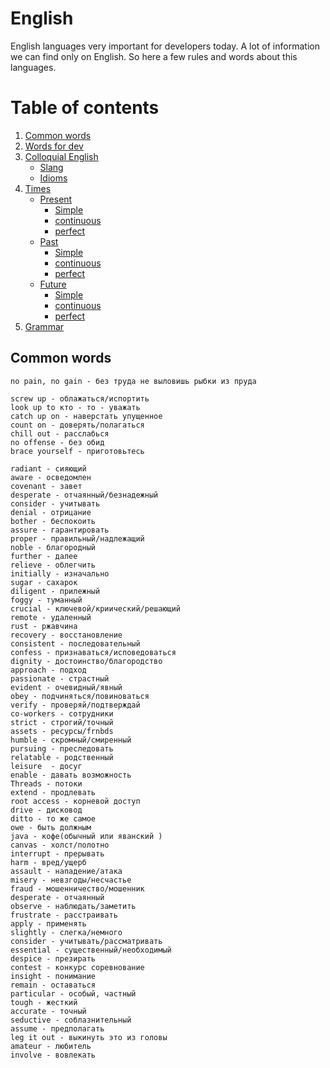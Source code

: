 # English
English languages very important for developers today. A lot of information we can find only on English. So here a few rules and words about this languages.
# Table of contents
1. [Common words](#words)
1. [Words for dev](#dev)
2. [Colloquial English](#list)
    - [Slang](#slang)
    - [Idioms](#idioms)
4. [Times](#times)
    - [Present](#present)
      - [Simple](#simple)
      - [continuous](#continuous)
      - [perfect](#perfect)
    - [Past](#past)
      - [Simple](#simple)
      - [continuous](#continuous)
      - [perfect](#perfect)
    - [Future](#future)
      - [Simple](#simple)
      - [continuous](#continuous)
      - [perfect](#perfect)
5. [Grammar](#grammar)


## Common words

```
no pain, no gain - без труда не выловишь рыбки из пруда

screw up - облажаться/испортить  
look up to кто - то - уважать
catch up on - наверстать упущенное
count on - доверять/полагаться
chill out - расслабься
no offense - без обид
brace yourself - приготовьтесь 

radiant - сияющий
aware - осведомлен 
covenant - завет 
desperate - отчаянный/безнадежный
consider - учитывать 
denial - отрицание
bother - беспокоить
assure - гарантировать 
proper - правильный/надлежащий 
noble - благородный
further - далее 
relieve - облегчить 
initially - изначально 
sugar - сахарок 
diligent - прилежный 
foggy - туманный 
crucial - ключевой/криический/решающий
remote - удаленный 
rust - ржавчина
recovery - восстановление 
consistent - последовательный 
confess - признаваться/исповедоваться 
dignity - достоинство/благородство 
approach - подход
passionate - страстный 
evident - очевидный/явный 
obey - подчиняться/повиноваться 
verify - проверяй/подтверждай
co-workers - сотрудники 
strict - строгий/точный
assets - ресурсы/frnbds
humble - скромный/смиренный 
pursuing - преследовать
relatable - родственный 
leisure  - досуг
enable - давать возможность
Threads - потоки
extend - продлевать
root access - корневой доступ
drive - дисковод 
ditto - то же самое
owe - быть должным
java - кофе(обычный или яванский ) 
canvas - холст/полотно
interrupt - прерывать
harm - вред/ущерб
assault - нападение/атака
misery - невзгоды/несчастье
fraud - мошенничество/мошенник
desperate - отчаянный 
observe - наблюдать/заметить
frustrate - расстраивать
apply - применять
slightly - слегка/немного
consider - учитывать/рассматривать 
essential - существенный/необходимый
despice - презирать
contest - конкурс соревнование
insight - понимание
remain - оставаться
particular - особый, частный
tough - жесткий
accurate - точный 
seductive - соблазнительный
assume - предполагать 
leg it out - выкинуть это из головы
amateur - любитель
involve - вовлекать
```
